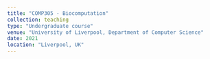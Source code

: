 ```yaml
---
title: "COMP305 - Biocomputation"
collection: teaching
type: "Undergraduate course"
venue: "University of Liverpool, Department of Computer Science"
date: 2021
location: "Liverpool, UK"
---
```

